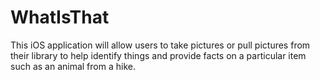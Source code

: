 # WhatIsThat
This iOS application will allow users to take pictures or pull pictures from their library to help identify things and provide facts on a particular item such as an animal from a hike.
